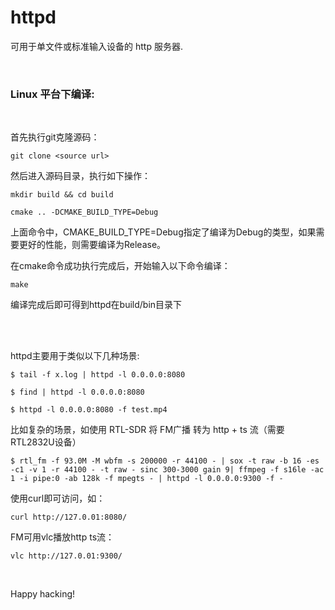 # httpd
可用于单文件或标准输入设备的 http 服务器.

<br>

### Linux 平台下编译:

<br>

首先执行git克隆源码：

```
git clone <source url>
```
然后进入源码目录，执行如下操作：

```
mkdir build && cd build
```
```
cmake .. -DCMAKE_BUILD_TYPE=Debug
```

上面命令中，CMAKE_BUILD_TYPE=Debug指定了编译为Debug的类型，如果需要更好的性能，则需要编译为Release。

在cmake命令成功执行完成后，开始输入以下命令编译：

```
make
```
编译完成后即可得到httpd在build/bin目录下

<br>
<br>

httpd主要用于类似以下几种场景:

```
$ tail -f x.log | httpd -l 0.0.0.0:8080

$ find | httpd -l 0.0.0.0:8080

$ httpd -l 0.0.0.0:8080 -f test.mp4
```

比如复杂的场景，如使用 RTL-SDR 将 FM广播 转为 http + ts 流（需要RTL2832U设备）

```
$ rtl_fm -f 93.0M -M wbfm -s 200000 -r 44100 - | sox -t raw -b 16 -es -c1 -v 1 -r 44100 - -t raw - sinc 300-3000 gain 9| ffmpeg -f s16le -ac 1 -i pipe:0 -ab 128k -f mpegts - | httpd -l 0.0.0.0:9300 -f -
```

使用curl即可访问，如：

```
curl http://127.0.01:8080/
```

FM可用vlc播放http ts流：

```
vlc http://127.0.01:9300/
```
<br>

Happy hacking!
